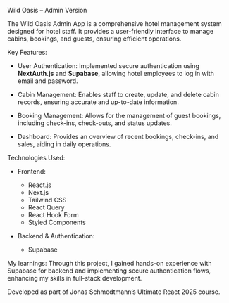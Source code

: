  Wild Oasis – Admin Version

The Wild Oasis Admin App is a comprehensive hotel management system designed for hotel staff. It provides a user-friendly interface to manage cabins, bookings, and guests, ensuring efficient operations.

Key Features:

* User Authentication:
  Implemented secure authentication using **NextAuth.js** and **Supabase**, allowing hotel employees to log in with email and password.

* Cabin Management:
  Enables staff to create, update, and delete cabin records, ensuring accurate and up-to-date information.

* Booking Management:
  Allows for the management of guest bookings, including check-ins, check-outs, and status updates.

* Dashboard:
  Provides an overview of recent bookings, check-ins, and sales, aiding in daily operations.

Technologies Used:

* Frontend:

  * React.js
  * Next.js
  * Tailwind CSS
  * React Query
  * React Hook Form
  * Styled Components

* Backend & Authentication:

  * Supabase

My learnings:
Through this project, I gained hands-on experience with Supabase for backend and implementing secure authentication flows, enhancing my skills in full-stack development.


Developed as part of Jonas Schmedtmann’s Ultimate React 2025 course.
